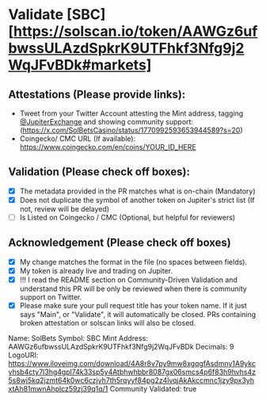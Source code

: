 # Validate [SBC][https://solscan.io/token/AAWGz6ufbwssULAzdSpkrK9UTFhkf3Nfg9j2WqJFvBDk#markets]

## Attestations (Please provide links):
- Tweet from your Twitter Account attesting the Mint address, tagging [@JupiterExchange](https://twitter.com/JupiterExchange) and showing community support: (https://x.com/SolBetsCasino/status/1770992593653944589?s=20)
- Coingecko/ CMC URL (If available): https://www.coingecko.com/en/coins/YOUR_ID_HERE

## Validation (Please check off boxes):
- [x] The metadata provided in the PR matches what is on-chain (Mandatory)
- [x] Does not duplicate the symbol of another token on Jupiter's strict list (If not, review will be delayed)
- [ ] Is Listed on Coingecko / CMC (Optional, but helpful for reviewers)  

## Acknowledgement (Please check off boxes)
- [x] My change matches the format in the file (no spaces between fields).
- [x] My token is already live and trading on Jupiter.
- [x] !!! I read the README section on Community-Driven Validation and understand this PR will be only be reviewed when there is community support on Twitter.
- [x] Please make sure your pull request title has your token name. If it just says "Main", or "Validate", it will automatically be closed. PRs containing broken attestation or solscan links will also be closed.

Name: SolBets
Symbol: SBC
Mint Address: AAWGz6ufbwssULAzdSpkrK9UTFhkf3Nfg9j2WqJFvBDk
Decimals: 9
LogoURI: https://www.iloveimg.com/download/4A8r8v7py9mw8xgqgfAsdmny1A9ykcyhsb4cty7l3hg4gpl74k33sp5y4Atbhwhbbr8087gx06smcs4p6f83h9hvhs4z5s8wj5kq2jzmt64k0wc6czjvh7th5rqyyf84pg2z4lvqjAkAkccmnc1jzy9px3yhxtAh81mwnAhplcz59zj39q1q/1
Community Validated: true
